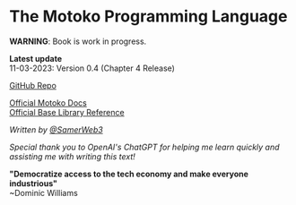 # The Motoko Programming Language

**WARNING**: Book is work in progress.

**Latest update**  
11-03-2023: Version 0.4 (Chapter 4 Release) 

[GitHub Repo](https://github.com/Web3NL/motoko-book)

[Official Motoko Docs](https://internetcomputer.org/docs/current/developer-docs/build/cdks/motoko-dfinity/motoko/)  
[Official Base Library Reference](https://internetcomputer.org/docs/current/references/motoko-ref/)

*Written by [@SamerWeb3](https://twitter.com/SamerWeb3)*  

*Special thank you to OpenAI's ChatGPT for helping me learn quickly and assisting me with writing this text!* 

**"Democratize access to the tech economy and make everyone industrious"**  
~Dominic Williams


